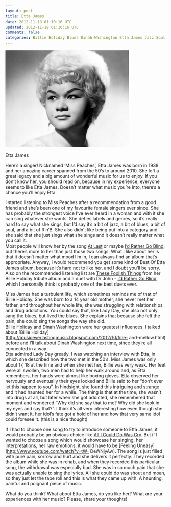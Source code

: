 ```yaml
---           
layout: post
title: Etta James
date: 2012-11-19 01:10:16 UTC
updated: 2012-11-19 01:10:16 UTC
comments: false
categories: Billie Holiday Blues Dinah Washington Etta James Jazz Soul Women
---
```

![](/img/2F20122F012Fetta-james.jpg)

Etta James

Here’s a singer! Nicknamed ‘Miss Peaches’, Etta James was born in 1938 and her
amazing career spanned from the 50’s to around 2010. She left a great legacy
and a big amount of wonderful music for us to enjoy. If you don’t know her,
you should read on, because in my experience, everyone seems to like Etta
James. Doesn’t matter what music you’re into, there’s a chance you’ll enjoy
Etta.  
  
I started listening to Miss Peaches after a recommendation from a good friend
and she’s been one of my favourite female singers ever since. She has probably
the strongest voice I’ve ever heard in a woman and with it she can sing
whatever she wants. She defies labels and genres, so it’s really hard to say
what she sings, but I’d say it’s a bit of jazz, a bit of blues, a bit of soul,
and a bit of R’n’B. She also didn’t like being put into a category and she
said that she just sings what she sings and it doesn’t really matter what you
call it.  
Most people will know her by the song [At
Last](http://www.youtube.com/watch?v=_1uunRdQ61M) or maybe [I’d Rather Go
Blind](http://www.youtube.com/watch?v=YApNirMC9gM), but there’s more to her
than just those two songs. What I like about her is that it doesn’t matter
what mood I’m in, I can always find an album that’s appropriate. Anyway, I
would recommend you get some kind of Best Of Etta James album, because it’s
hard not to like her, and I doubt you’ll be sorry. Also on the recommended
listening list are [These Foolish
Things](http://www.youtube.com/watch?v=ruouKbVXNjA) from her Billie Holiday
tribute album and a duet with Dr John - [I’d Rather Go
Blind](http://www.youtube.com/watch?v=pyMd19sE6U4), which I personally think
is probably one of the best duets ever.  
  
Miss James had a turbulent life, which sometimes reminds me of that of Billie
Holiday. She was born to a 14 year old mother, she never met her father, and
throughout her whole life, she was struggling with relationships and drug
addictions. You could say that, like Lady Day, she also not only sang the
blues, but lived the blues. She explains that because she felt the pain, she
could sing the songs the way she did.  
Billie Holiday and Dinah Washington were her greatest influences. I talked
about [Billie Holiday](http://musiceverlastingmusic.blogspot.com/2012/10/fine-
and-mellow.html) before and I’ll talk about Dinah Washington next time, since
they’re all connected in a way.  
Etta admired Lady Day greatly. I was watching an interview with Etta, in which
she described how the two met in the 50’s. Miss James was only about 17, 18 at
the time and when she met her, Billie was very weak. Her feet were all
swollen, two men had to help her walk around and, as Etta remembers, her hands
were almost like boxing gloves. Etta observed her nervously and eventually
their eyes locked and Billie said to her “don’t ever let this happen to you”.
In hindsight, she found this intriguing and strange and it had haunted her for
a while. The thing is that at the time, she wasn’t into drugs at all, but
later when she got addicted, she remembered that moment and wondered “Why did
she say that to me? Why did she look in my eyes and say that?”. I think it’s
all very interesting how even though she didn’t want it, her idol’s fate got a
hold of her and how that very same idol could foresee it. (this is a nice
thought)  
  
If I had to choose one song to try to introduce someone to Etta James, it
would probably be an obvious choice like [All I Could Do Was
Cry](http://www.youtube.com/watch?v=b-59strhDLY). But if I wanted to choose a
song which would showcase her singing, her interpretations, her raw emotions,
it would have to be [Feeling Uneasy](http://www.youtube.com/watch?v=tW-
DeWNjyAw). The song is just filled with pure pain, sorrow and hurt and she
delivers it perfectly. They recorded the album while she was in rehab, and
when they recorded this particular song, the withdrawal was especially bad.
She was in so much pain that she was actually unable to sing the lyrics. All
she could do was shout and moan, so they just let the tape roll and this is
what they came up with. A haunting, painful and poignant piece of music.  
  
What do you think? What about Etta James, do you like her? What are your
experiences with her music? Please, share your thoughts!

